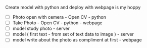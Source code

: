 Create model with python and deploy with webpage is my hoppy

- [ ] Photo open with cemera - Open CV - python
- [ ] Take Photo - Open CV - python - webpage
- [ ] model study photo - server
- [ ] model ( first text - from set of text data to image ) - server
- [ ] model write about the photo as compliment at first - webpage
